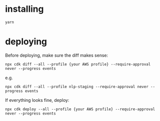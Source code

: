 # installing

`yarn`

# deploying

Before deploying, make sure the diff makes sense:

`npx cdk diff --all --profile {your AWS profile} --require-approval never --progress events`

e.g.

`npx cdk diff --all --profile nlp-staging --require-approval never --progress events`

If everything looks fine, deploy:

`npx cdk deploy --all --profile {your AWS profile} --require-approval never --progress events`
